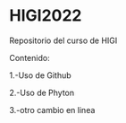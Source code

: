 # HIGI2022
Repositorio del curso de HIGI

Contenido:

1.-Uso de Github

2.-Uso de Phyton

3.-otro cambio en linea

